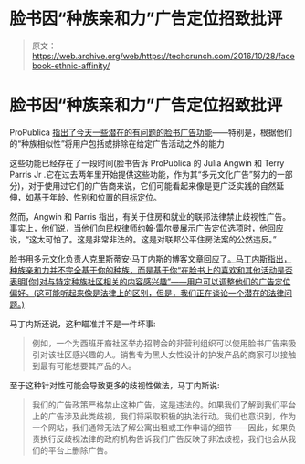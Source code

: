 # 脸书因“种族亲和力”广告定位招致批评

> 原文：<https://web.archive.org/web/https://techcrunch.com/2016/10/28/facebook-ethnic-affinity/>

# 脸书因“种族亲和力”广告定位招致批评

ProPublica [指出了今天一些潜在的有问题的脸书广告功能](https://web.archive.org/web/20230130101822/https://www.propublica.org/article/facebook-lets-advertisers-exclude-users-by-race)——特别是，根据他们的“种族相似性”将用户包括或排除在给定广告活动之外的能力

这些功能已经存在了一段时间(脸书告诉 ProPublica 的 Julia Angwin 和 Terry Parris Jr .它在过去两年里开始提供这些功能，作为其“多元文化广告”努力的一部分)，对于使用过它们的广告商来说，它们可能看起来像是更广泛实践的自然延伸，如基于年龄、性别和位置的[目标定位](https://web.archive.org/web/20230130101822/http://www.adweek.com/news/technology/facebook-opens-ad-targeting-minivan-driving-baby-food-buying-homemakers-148500)。

然而，Angwin 和 Parris 指出，有关于住房和就业的联邦法律禁止歧视性广告。事实上，他们说，当他们向民权律师约翰·雷尔曼展示广告定位选项时，他回应说，“这太可怕了。这是非常非法的。这是对联邦公平住房法案的公然违反。”

脸书用多元文化负责人克里斯蒂安·马丁内斯的博客文章回应了[。马丁内斯指出，种族亲和力并不完全基于你的种族，而是基于你“在脸书上的喜欢和其他活动是否表明[你]对与特定种族社区相关的内容感兴趣”——用户可以调整他们的广告定位偏好。(这可能听起来像是法律上的区别，但是，我们正在谈论一个潜在的法律问题。)](https://web.archive.org/web/20230130101822/http://newsroom.fb.com/news/h/driving-relevance-and-inclusion-with-multicultural-marketing/)

马丁内斯还说，这种瞄准并不是一件坏事:

> 例如，一个为西班牙裔社区举办招聘会的非营利组织可以使用脸书广告来吸引对该社区感兴趣的人。销售专为黑人女性设计的护发产品的商家可以接触到最有可能想要其产品的人。

至于这种针对性可能会导致更多的歧视性做法，马丁内斯说:

> 我们的广告政策严格禁止这种广告，这是违法的。如果我们了解到我们平台上的广告涉及此类歧视，我们将采取积极的执法行动。我们也意识到，作为一个网站，我们通常无法了解公寓出租或工作申请的细节——因此，如果负责执行反歧视法律的政府机构告诉我们广告反映了非法歧视，我们也会从我们的平台上删除广告。